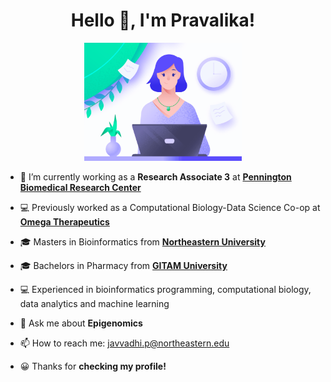 <h1 align="center">Hello 👋, I'm Pravalika!</h1>
<!--dribbleimage-->
<p float="middle" align="middle">
<img width=50% " src="https://github.com/amoolya1199/amoolya1199/blob/main/image_processing20201015-26328-2ovoon.gif" alt="GIF here" /></p>


- 🤝 I’m currently working as a **Research Associate 3** at [**Pennington Biomedical Research Center**](https://www.pbrc.edu/)
  
- 💻 Previously worked as a Computational Biology-Data Science Co-op at [**Omega Therapeutics**](https://omegatherapeutics.com/)
  
- 🎓 Masters in Bioinformatics from [**Northeastern University**](https://cos.northeastern.edu/master-of-science-in-bioinformatics/)
  
- 🎓 Bachelors in Pharmacy from [**GITAM University**](https://www.gitam.edu/)
  
- 💻 Experienced in bioinformatics programming, computational biology, data analytics and machine learning
  
- 💬 Ask me about **Epigenomics**
  
- 📫 How to reach me: javvadhi.p@northeastern.edu
  
- 😀 Thanks for **checking my profile!**

